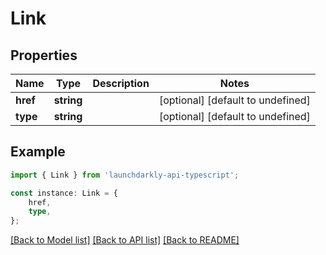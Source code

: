 # Link


## Properties

Name | Type | Description | Notes
------------ | ------------- | ------------- | -------------
**href** | **string** |  | [optional] [default to undefined]
**type** | **string** |  | [optional] [default to undefined]

## Example

```typescript
import { Link } from 'launchdarkly-api-typescript';

const instance: Link = {
    href,
    type,
};
```

[[Back to Model list]](../README.md#documentation-for-models) [[Back to API list]](../README.md#documentation-for-api-endpoints) [[Back to README]](../README.md)
